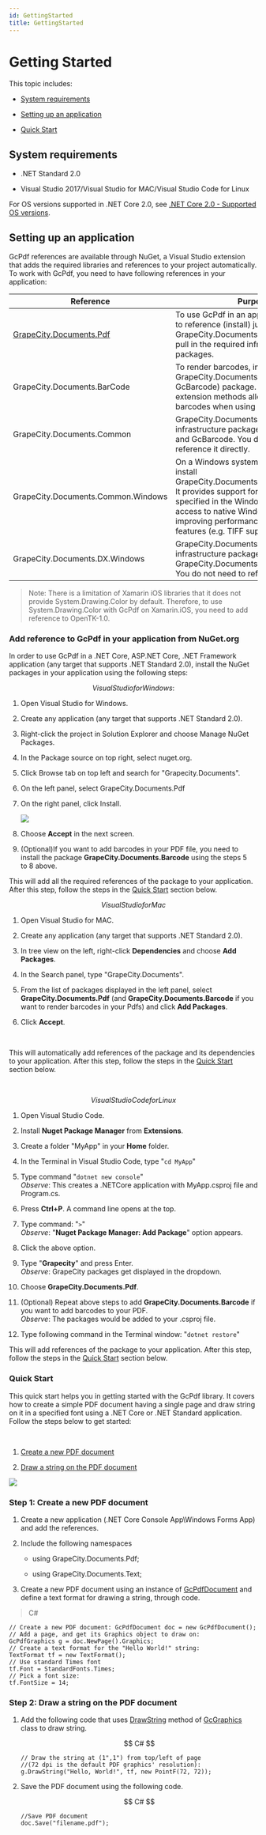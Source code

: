 ```yaml
---
id: GettingStarted
title: GettingStarted
---
```



Getting Started
===============

This topic includes:

-   [System
    requirements](http://help.grapecity.com/gcdocs/gcpdf/onlinehelp/GettingStarted.html#i-in-this-topic-f32cf590-8728-4311-91ab-d38bcac11971)

-   [Setting up an
    application](http://help.grapecity.com/gcdocs/gcpdf/onlinehelp/GettingStarted.html#i-in-this-topic-a5755b3a-62c1-4974-b2a0-8053101bcd82)

-   [Quick
    Start](http://help.grapecity.com/gcdocs/gcpdf/onlinehelp/GettingStarted.html#i-in-this-topic-51ad7f94-9158-4eb9-a195-c4d9d5d51b26)

System requirements
-------------------

-   .NET Standard 2.0

-   Visual Studio 2017/Visual Studio for MAC/Visual Studio Code for Linux

For OS versions supported in .NET Core 2.0, see [.NET Core 2.0 - Supported OS
versions](https://github.com/dotnet/core/blob/master/release-notes/2.0/2.0-supported-os.md).

Setting up an application
-------------------------

GcPdf references are available through NuGet, a Visual Studio extension that
adds the required libraries and references to your project automatically. To
work with GcPdf, you need to have following references in your application:

| Reference                                                                          | Purpose                                                                                                                                                                                                                                                                    |
|------------------------------------------------------------------------------------|----------------------------------------------------------------------------------------------------------------------------------------------------------------------------------------------------------------------------------------------------------------------------|
| [GrapeCity.Documents.Pdf](https://www.nuget.org/packages/GrapeCity.Documents.Pdf/) | To use GcPdf in an application, you need to reference (install) just the GrapeCity.Documents.Pdf package. It will pull in the required infrastructure packages.                                                                                                            |
| GrapeCity.Documents.BarCode                                                        | To render barcodes, install the GrapeCity.Documents.Barcode (aka GcBarcode) package. It provides extension methods allowing to render barcodes when using GcPdf.                                                                                                           |
| GrapeCity.Documents.Common                                                         | GrapeCity.Documents.Common is an infrastructure package used by GcPdf and GcBarcode. You do not need to reference it directly.                                                                                                                                             |
| GrapeCity.Documents.Common.Windows                                                 | On a Windows system, you can optionally install GrapeCity.Documents.Common.Windows. It provides support for font linking specified in the Windows registry, and access to native Windows imaging APIs, improving performance and adding some features (e.g. TIFF support). |
| GrapeCity.Documents.DX.Windows                                                     | GrapeCity.Documents.DX.Windows is an infrastructure package used by GrapeCity.Documents.Common.Windows. You do not need to reference it directly.                                                                                                                          |

>   Note: There is a limitation of Xamarin iOS libraries that it does not
>   provide System.Drawing.Color by default. Therefore, to use
>   System.Drawing.Color with GcPdf on Xamarin.iOS, you need to add reference to
>   OpenTK-1.0.

### Add reference to GcPdf in your application from NuGet.org

In order to use GcPdf in a .NET Core, ASP.NET Core, .NET Framework application
(any target that supports .NET Standard 2.0), install the NuGet packages in your
application using the following steps:

$$
Visual Studio for Windows:
$$

1.  Open Visual Studio for Windows.

2.  Create any application (any target that supports .NET Standard 2.0).

3.  Right-click the project in Solution Explorer and choose Manage NuGet
    Packages.

4.  In the Package source on top right, select nuget.org.

5.  Click Browse tab on top left and search for "Grapecity.Documents".

6.  On the left panel, select GrapeCity.Documents.Pdf

7.  On the right panel, click Install.

    ![](../website/static/img/Nuget_Image.png)

8.  Choose **Accept** in the next screen.

9.  (Optional)If you want to add barcodes in your PDF file, you need to install
    the package **GrapeCity.Documents.Barcode** using the steps 5 to 8 above.

This will add all the required references of the package to your application.
After this step, follow the steps in the [Quick
Start](http://help.grapecity.com/gcdocs/gcpdf/onlinehelp/GettingStarted.html#QS) section
below.

$$
Visual Studio for Mac
$$

1.  Open Visual Studio for MAC.

2.  Create any application (any target that supports .NET Standard 2.0).

3.  In tree view on the left, right-click **Dependencies** and choose **Add
    Packages**.

4.  In the Search panel, type "GrapeCity.Documents".

5.  From the list of packages displayed in the left panel, select
    **GrapeCity.Documents.Pdf** (and **GrapeCity.Documents.Barcode** if you want
    to render barcodes in your Pdfs) and click **Add Packages**.

6.  Click **Accept**.

 

This will automatically add references of the package and its dependencies to
your application. After this step, follow the steps in the [Quick
Start](http://help.grapecity.com/gcdocs/gcpdf/onlinehelp/GettingStarted.html#QS)
section below.

 

$$
Visual Studio Code for Linux
$$

1.  Open Visual Studio Code.

2.  Install **Nuget Package Manager** from **Extensions**.

3.  Create a folder "MyApp" in your **Home** folder.

4.  In the Terminal in Visual Studio Code, type "`cd MyApp`"

5.  Type command "`dotnet new console`"  
    *Observe*: This creates a .NETCore application with MyApp.csproj file and
    Program.cs.

6.  Press **Ctrl+P**. A command line opens at the top.

7.  Type command: "`>`"  
    *Observe*: "**Nuget Package Manager: Add Package**" option appears.

8.  Click the above option.

9.  Type "**Grapecity**" and press Enter.  
    *Observe*: GrapeCity packages get displayed in the dropdown.

10. Choose **GrapeCity.Documents.Pdf**.

11. (Optional) Repeat above steps to add **GrapeCity.Documents.Barcode** if you
    want to add barcodes to your PDF.  
    *Observe*: The packages would be added to your .csproj file.

12. Type following command in the Terminal window: "`dotnet restore`"

This will add references of the package to your application. After this step,
follow the steps in the [Quick
Start](http://help.grapecity.com/gcdocs/gcpdf/onlinehelp/GettingStarted.html#QS) section
below.

### Quick Start

This quick start helps you in getting started with the GcPdf library. It covers
how to create a simple PDF document having a single page and draw string on it
in a specified font using a .NET Core or .NET Standard application. Follow the
steps below to get started:

 

1.  [Create a new PDF
    document](http://help.grapecity.com/gcdocs/gcpdf/onlinehelp/GettingStarted.html#step1)

2.  [Draw a string on the PDF
    document](http://help.grapecity.com/gcdocs/gcpdf/onlinehelp/GettingStarted.html#step2)



![](../website/static/img/helloworld_GcPdf.png)

### Step 1: Create a new PDF document

1.  Create a new application (.NET Core Console App\\Windows Forms App) and add
    the references.

2.  Include the following namespaces

    -   using GrapeCity.Documents.Pdf;

    -   using GrapeCity.Documents.Text;

3.  Create a new PDF document using an instance
    of [GcPdfDocument](http://help.grapecity.com/gcdocs/gcpdf/onlinehelp/GrapeCity.Documents.Pdf~GrapeCity.Documents.Pdf.GcPdfDocument.html)
    and define a text format for drawing a string, through code.

>   C\#

~~~~~~~~~~~~~~~~~~~~~~~~~~~~~~~~~~~~~~~~~~~~~~~~~~~~~~~~~~~~~~~~~~~~~~~~~~~~~~~~
// Create a new PDF document: GcPdfDocument doc = new GcPdfDocument(); 
// Add a page, and get its Graphics object to draw on: 
GcPdfGraphics g = doc.NewPage().Graphics; 
// Create a text format for the "Hello World!" string: 
TextFormat tf = new TextFormat(); 
// Use standard Times font 
tf.Font = StandardFonts.Times; 
// Pick a font size: 
tf.FontSize = 14;
~~~~~~~~~~~~~~~~~~~~~~~~~~~~~~~~~~~~~~~~~~~~~~~~~~~~~~~~~~~~~~~~~~~~~~~~~~~~~~~~

### Step 2: Draw a string on the PDF document

1.  Add the following code that
    uses [DrawString](http://help.grapecity.com/gcdocs/gcpdf/onlinehelp/GrapeCity.Documents.Common~GrapeCity.Documents.Drawing.GcGraphics~DrawString.html)
    method
    of [GcGraphics](http://help.grapecity.com/gcdocs/gcpdf/onlinehelp/GrapeCity.Documents.Common~GrapeCity.Documents.Drawing.GcGraphics.html)
    class to draw string.

    $$
    C#
    $$

    ~~~~~~~~~~~~~~~~~~~~~~~~~~~~~~~~~~~~~~~~~~~~~~~~~~~~~~~~~~~~~~~~~~~~~~~~~~~~
    // Draw the string at (1",1") from top/left of page 
    //(72 dpi is the default PDF graphics' resolution): 
    g.DrawString("Hello, World!", tf, new PointF(72, 72));
    ~~~~~~~~~~~~~~~~~~~~~~~~~~~~~~~~~~~~~~~~~~~~~~~~~~~~~~~~~~~~~~~~~~~~~~~~~~~~

2.  Save the PDF document using the following code.

    $$
    C#
    $$

    ~~~~~~~~~~~~~~~~~~~~~~~~~~~~~~~~~~~~~~~~~~~~~~~~~~~~~~~~~~~~~~~~~~~~~~~~~~~~
    //Save PDF document 
    doc.Save("filename.pdf");
    ~~~~~~~~~~~~~~~~~~~~~~~~~~~~~~~~~~~~~~~~~~~~~~~~~~~~~~~~~~~~~~~~~~~~~~~~~~~~

